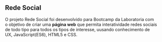 ## Rede Social

O projeto Rede Social foi desenvolvido para Bootcamp da Laboratoria com o  objetivo de criar uma **página  web** que permita interatividade redes sociais de todo tipo para todos os tipos de interesse, uusando conhecimento de UX, JavaScript(ES6), HTML5 e CSS.




